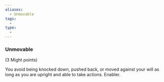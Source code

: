```yaml
---
aliases:
  - Unmovable
tags:
  - 
type:
  - 
---
```

### Unmovable

(3 Might points)

You avoid being knocked down, pushed back, or moved against your will as long as you are upright and able to take actions. Enabler.